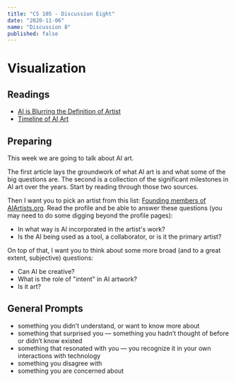 ```yaml
---
title: "CS 105 - Discussion Eight"
date: "2020-11-06"
name: "Discussion 8"
published: false
---
```


# Visualization

## Readings

- [AI is Blurring the Definition of Artist](https://www.americanscientist.org/article/ai-is-blurring-the-definition-of-artist)
- [Timeline of AI Art](https://aiartists.org/ai-timeline-art)

## Preparing

This week we are going to talk about AI art.

The first article lays the groundwork of what AI art is and what some of the big questions are. The second is a collection of the significant milestones in AI art over the years. Start by reading through those two sources.

Then I want you to pick an artist from this list: [Founding members of AIArtists.org](https://aiartists.org/ai-artist-founding-members). Read the profile and be able to answer these questions (you may need to do some digging beyond the profile pages):

- In what way is AI incorporated in the artist's work?
- Is the AI being used as a tool, a collaborator, or is it the primary artist?

On top of that, I want you to think about some more broad (and to a great extent, subjective) questions:

- Can AI be creative?
- What is the role of "intent" in AI artwork?
- Is it art?

## General Prompts

- something you didn’t understand, or want to know more about
- something that surprised you — something you hadn’t thought of before or didn’t know existed
- something that resonated with you — you recognize it in your own interactions with technology
- something you disagree with
- something you are concerned about
